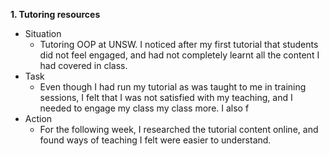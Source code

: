 **1. Tutoring resources**
- Situation
	- Tutoring OOP at UNSW. I noticed after my first tutorial that students did not feel engaged, and had not completely learnt all the content I had covered in class.
- Task
	- Even though I had run my tutorial as was taught to me in training sessions, I felt that I was not satisfied with my teaching, and I needed to engage my class my class more. I also f
- Action
	- For the following week, I researched the tutorial content online, and found ways of teaching I felt were easier to understand.
